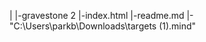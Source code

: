 |
|-gravestone 2
|-index.html
|-readme.md
|-"C:\Users\parkb\Downloads\targets (1).mind"

  <head>
    <meta name="viewport" content="width=device-width, initial-scale=1" />
    <script src="https://cdn.jsdelivr.net/gh/hiukim/mind-ar-js@1.1.5/dist/mindar-image.prod.js"></script>
    <script src="https://aframe.io/releases/1.2.0/aframe.min.js"></script>
    <script src="https://cdn.jsdelivr.net/gh/donmccurdy/aframe-extras@v6.1.1/dist/aframe-extras.min.js"></script>
    <script src= a-scene "https://encrypted-tbn0.gstatic.com/shopping?q=tbn:ANd9GcT5LJXTE_LSKwdCzLj4n6ZyovpH2Yz_mujg9Rm20z3H6NBAXaFbnuT2oreLKsZO4BoJeiw8HdzkCptYh8WhSdohMed1kr4K2Oemul3FLGfboUvG26VkMZM1_A&usqp=CAc">
     <script src= https://raw.githubusercontent.com/shawngraham/demo/master/twine-ar/cu-arg.html>
   <script src= https://twinery.org/cookbook/geolocation/sugarcube/sugarcube_geolocation.html>
  </head> 
